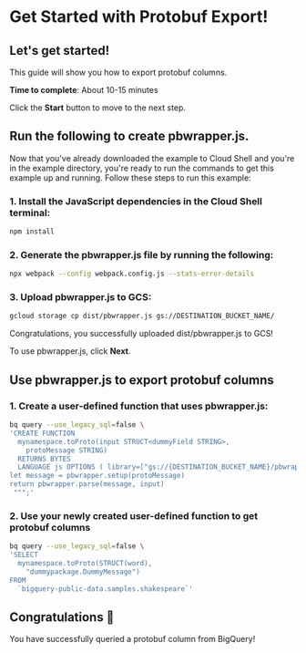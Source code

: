 # Get Started with Protobuf Export!

## Let's get started!

This guide will show you how to export protobuf columns.

**Time to complete**: About 10-15 minutes

Click the **Start** button to move to the next step.

## Run the following to create pbwrapper.js.

Now that you've already downloaded the example to Cloud Shell and you're in the
example directory, you're ready to run the commands to get
this example up and running. Follow these steps to run this example:

### 1. Install the JavaScript dependencies in the Cloud Shell terminal:

```bash
npm install
```

### 2. Generate the pbwrapper.js file by running the following:

```bash
npx webpack --config webpack.config.js --stats-error-details
```

### 3. Upload pbwrapper.js to GCS:
```bash
gcloud storage cp dist/pbwrapper.js gs://DESTINATION_BUCKET_NAME/
```

Congratulations, you successfully uploaded dist/pbwrapper.js to GCS!

To use pbwrapper.js, click **Next**.

## Use pbwrapper.js to export protobuf columns

### 1. Create a user-defined function that uses pbwrapper.js:

```bash
bq query --use_legacy_sql=false \
'CREATE FUNCTION
  mynamespace.toProto(input STRUCT<dummyField STRING>,
    protoMessage STRING)
  RETURNS BYTES
  LANGUAGE js OPTIONS ( library=["gs://{DESTINATION_BUCKET_NAME}/pbwrapper.js"] ) AS r"""
let message = pbwrapper.setup(protoMessage)
return pbwrapper.parse(message, input)
 """;'
```

### 2. Use your newly created user-defined function to get protobuf columns

```bash
bq query --use_legacy_sql=false \
'SELECT
  mynamespace.toProto(STRUCT(word),
    "dummypackage.DummyMessage")
FROM
  `bigquery-public-data.samples.shakespeare`'
```

## Congratulations 🎉

You have successfully queried a protobuf column from BigQuery!
